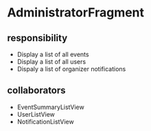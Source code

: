 # AdministratorFragment
## responsibility
- Display a list of all events
- Display a list of all users
- Dispaly a list of organizer notifications
## collaborators
- EventSummaryListView
- UserListView
- NotificationListView